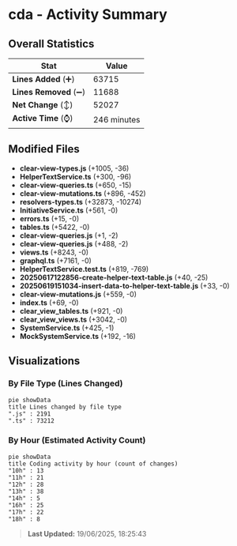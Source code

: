 # cda - Activity Summary 

## Overall Statistics

| Stat                   | Value                                                             |
| ---------------------- | ----------------------------------------------------------------- |
| **Lines Added** (➕)   | 63715                                          |
| **Lines Removed** (➖) | 11688                                        |
| **Net Change** (↕)    | 52027                |
| **Active Time** (⌚)   | 246 minutes |


## Modified Files
- **clear-view-types.js** (+1005, -36)
- **HelperTextService.ts** (+300, -96)
- **clear-view-queries.ts** (+650, -15)
- **clear-view-mutations.ts** (+896, -452)
- **resolvers-types.ts** (+32873, -10274)
- **InitiativeService.ts** (+561, -0)
- **errors.ts** (+15, -0)
- **tables.ts** (+5422, -0)
- **clear-view-queries.js** (+1, -2)
- **clear-view-queries.js** (+488, -2)
- **views.ts** (+8243, -0)
- **graphql.ts** (+7161, -0)
- **HelperTextService.test.ts** (+819, -769)
- **20250617122856-create-helper-text-table.js** (+40, -25)
- **20250619151034-insert-data-to-helper-text-table.js** (+33, -0)
- **clear-view-mutations.js** (+559, -0)
- **index.ts** (+69, -0)
- **clear_view_tables.ts** (+921, -0)
- **clear_view_views.ts** (+3042, -0)
- **SystemService.ts** (+425, -1)
- **MockSystemService.ts** (+192, -16)

## Visualizations

### By File Type (Lines Changed)

```mermaid
pie showData
title Lines changed by file type
".js" : 2191
".ts" : 73212
```

### By Hour (Estimated Activity Count)

```mermaid
pie showData
title Coding activity by hour (count of changes)
"10h" : 13
"11h" : 21
"12h" : 28
"13h" : 38
"14h" : 5
"16h" : 25
"17h" : 22
"18h" : 8
```


> **Last Updated:** 19/06/2025, 18:25:43